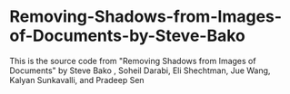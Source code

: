 # Removing-Shadows-from-Images-of-Documents-by-Steve-Bako
This is the source code from "Removing Shadows from Images of Documents" by Steve Bako , Soheil Darabi, Eli Shechtman, Jue Wang, Kalyan Sunkavalli, and Pradeep Sen
